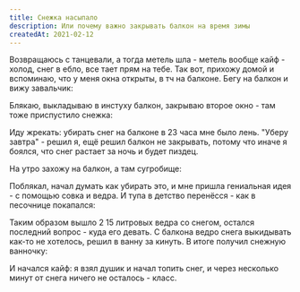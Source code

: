 ```yaml
---
title: Снежка насыпало
description: Или почему важно закрывать балкон на время зимы
createdAt: 2021-02-12
---
```


Возвращаюсь с танцевали, а тогда метель шла - метель вообще кайф - холод, снег в ебло, все тает прям на тебе. Так вот,
прихожу домой и вспоминаю, что у меня окна открыты, в тч на балконе. Бегу на балкон и вижу завальчик:

<new-img-swiper>
  <img-slide src="/images/cool-story/snow/snow-1.jpg" alt="Завальчик" ></img-slide>
</new-img-swiper>



Блякаю, выкладываю в инстуху балкон, закрываю второе окно - там тоже приспустило снежка:

<new-img-swiper>
  <img-slide src="/images/cool-story/snow/snow-2.jpg" alt="Приспустило снежка" ></img-slide>
</new-img-swiper>


Иду жрекать: убирать снег на балконе в 23 часа мне было лень.
"Уберу завтра" - решил я, ещё решил балкон не закрывать, потому что иначе я боялся, что снег растает за ночь и будет
пиздец.

На утро захожу на балкон, а там сугробище:

<new-img-swiper>
  <img-slide src="/images/cool-story/snow/snow-3.jpg" alt="Сугробище" ></img-slide>
</new-img-swiper>

Поблякал, начал думать как убирать это, и мне пришла гениальная идея - с помощью совка и ведра. И тупа в детство
перенёсся - как в песочнице покапался:

<new-img-swiper>
  <img-slide src="/images/cool-story/snow/snow-4.jpg" alt="Тупа бек ин чайлдхуд" ></img-slide>
</new-img-swiper>

Таким образом вышло 2 15 литровых ведра со снегом, остался последний вопрос - куда его девать. С балкона ведро снега
выкидывать как-то не хотелось, решил в ванну за кинуть. В итоге получил снежную ванночку:

<new-img-swiper>
  <img-slide src="/images/cool-story/snow/snow-5.jpg" alt="Ванночка" ></img-slide>
</new-img-swiper>

И начался кайф: я взял душик и начал топить снег, и через несколько минут от снега ничего не осталось - класс.

